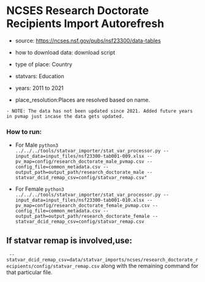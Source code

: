 # NCSES Research Doctorate Recipients Import Autorefresh

- source: https://ncses.nsf.gov/pubs/nsf23300/data-tables

- how to download data: download script

- type of place: Country

- statvars: Education

- years: 2011 to 2021

- place_resolution:Places are resolved based on name.

`- NOTE: The data has not been updated since 2021. Added future years in pvmap just incase the data gets updated.`

### How to run:

- For Male
`python3 ../../../tools/statvar_importer/stat_var_processor.py --input_data=input_files/nsf23300-tab001-009.xlsx --pv_map=config/research_doctorate_male_pvmap.csv --config_file=common_metadata.csv --output_path=output_path/research_doctorate_male --statvar_dcid_remap_csv=config/statvar_remap.csv"`

- For Female
`python3 ../../../tools/statvar_importer/stat_var_processor.py --input_data=input_files/nsf23300-tab001-010.xlsx --pv_map=config/research_doctorate_female_pvmap.csv --config_file=common_metadata.csv --output_path=output_path/research_doctorate_female --statvar_dcid_remap_csv=config/statvar_remap.csv`


## If statvar remap is involved,use:
` --statvar_dcid_remap_csv=data/statvar_imports/ncses/research_doctorate_recipients/config/statvar_remap.csv` along with the remaining command for that particular file.